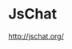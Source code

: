 <!--
id: 628518502
link: http://kevinisom.info/post/628518502/jschat
slug: jschat
date: Tue May 25 2010 04:34:20 GMT+1200 (NZST)
raw: {"blog_name":"kevinisom","id":628518502,"post_url":"http://kevinisom.info/post/628518502/jschat","slug":"jschat","type":"link","date":"2010-05-24 16:34:20 GMT","timestamp":1274718860,"state":"published","format":"html","reblog_key":"bDGu8i8c","tags":[],"short_url":"http://tmblr.co/Zw68YybTcvc","highlighted":[],"feed_item":"http://jschat.org/","from_feed_id":"650234","note_count":0,"title":"JsChat","url":"http://jschat.org/","description":""}
publish: 2010-05-025
tags: 
title: JsChat
-->


JsChat
======

<http://jschat.org/>

